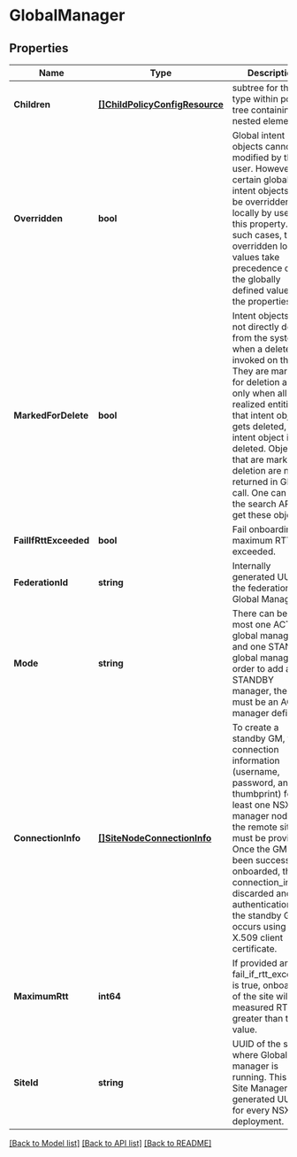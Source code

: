 # GlobalManager

## Properties
Name | Type | Description | Notes
------------ | ------------- | ------------- | -------------
**Children** | [**[]ChildPolicyConfigResource**](ChildPolicyConfigResource.md) | subtree for this type within policy tree containing nested elements.  | [optional] [default to null]
**Overridden** | **bool** | Global intent objects cannot be modified by the user. However, certain global intent objects can be overridden locally by use of this property. In such cases, the overridden local values take precedence over the globally defined values for the properties.  | [optional] [default to false]
**MarkedForDelete** | **bool** | Intent objects are not directly deleted from the system when a delete is invoked on them. They are marked for deletion and only when all the realized entities for that intent object gets deleted, the intent object is deleted. Objects that are marked for deletion are not returned in GET call. One can use the search API to get these objects.  | [optional] [default to false]
**FailIfRttExceeded** | **bool** | Fail onboarding if maximum RTT exceeded.  | [optional] [default to true]
**FederationId** | **string** | Internally generated UUID to the federation of Global Manager.  | [optional] [default to null]
**Mode** | **string** | There can be at most one ACTIVE global manager and one STANDBY global manager. In order to add a STANDBY manager, there must be an ACTIVE manager defined.  | [default to null]
**ConnectionInfo** | [**[]SiteNodeConnectionInfo**](SiteNodeConnectionInfo.md) | To create a standby GM, the connection information (username, password, and API thumbprint) for at least one NSX manager node in the remote site must be provided. Once the GM has been successfully onboarded, the connection_info is discarded and authentication to the standby GM occurs using an X.509 client certificate.  | [optional] [default to null]
**MaximumRtt** | **int64** | If provided and fail_if_rtt_exceeded is true, onboarding of the site will fail if measured RTT is greater than this value.  | [optional] [default to 250]
**SiteId** | **string** | UUID of the site where Global manager is running. This is the Site Manager generated UUID for every NSX deployment.  | [optional] [default to null]

[[Back to Model list]](../README.md#documentation-for-models) [[Back to API list]](../README.md#documentation-for-api-endpoints) [[Back to README]](../README.md)

